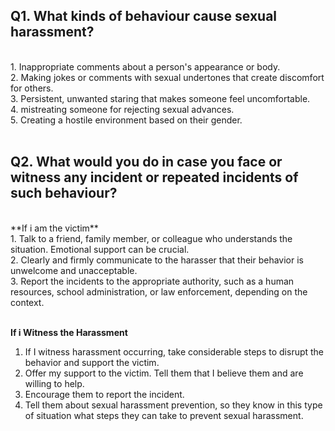## Q1. What kinds of behaviour cause sexual harassment?
<br>
1. Inappropriate comments about a person's appearance or body.<br>
2. Making jokes or comments with sexual undertones that create discomfort for others.<br>
3. Persistent, unwanted staring that makes someone feel uncomfortable.<br>
4. mistreating someone for rejecting sexual advances.<br>
5. Creating a hostile environment based on their gender.<br><br>

## Q2. What would you do in case you face or witness any incident or repeated incidents of such behaviour?
<br>
**If i am the victim**
<br>
1. Talk to a friend, family member, or colleague who understands the situation. Emotional support can be crucial.<br>
2. Clearly and firmly communicate to the harasser that their behavior is unwelcome and unacceptable.<br>
3. Report the incidents to the appropriate authority, such as a  human resources, school administration, or law enforcement, depending on the context.
<br><br>

**If i Witness the Harassment**
<br>
1. If I witness harassment occurring, take considerable steps to disrupt the behavior and support the victim.<br>
2. Offer my support to the victim. Tell them that I believe them and are willing to help.<br>
3. Encourage them to report the incident.<br>
4. Tell them about sexual harassment prevention, so they know in this type of situation what steps they can take to prevent sexual harassment.<br>


